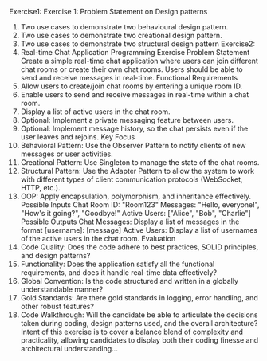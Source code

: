 Exercise1:
 Exercise 1: Problem Statement on Design patterns 
 1. Two use cases to demonstrate two behavioural design pattern.
 2. Two use cases to demonstrate two creational design pattern. 
3. Two use cases to demonstrate two structural design pattern
Exercise2:
 5. Real-time Chat Application Programming Exercise
 Problem Statement
 Create a simple real-time chat application where users can join different chat rooms or create
 their own chat rooms. Users should be able to send and receive messages in real-time.
 Functional Requirements
 1. Allow users to create/join chat rooms by entering a unique room ID.
 2. Enable users to send and receive messages in real-time within a chat room.
 3. Display a list of active users in the chat room.
 4. Optional: Implement a private messaging feature between users.
 5. Optional: Implement message history, so the chat persists even if the user leaves and rejoins.
 Key Focus
 1. Behavioral Pattern: Use the Observer Pattern to notify clients of new messages or user
 activities.
 2. Creational Pattern: Use Singleton to manage the state of the chat rooms.
3. Structural Pattern: Use the Adapter Pattern to allow the system to work with different types of
 client communication protocols (WebSocket, HTTP, etc.).
 4. OOP: Apply encapsulation, polymorphism, and inheritance effectively.
 Possible Inputs
 Chat Room ID: "Room123"
 Messages: "Hello, everyone!", "How's it going?", "Goodbye!"
 Active Users: ["Alice", "Bob", "Charlie"]
 Possible Outputs
 Chat Messages: Display a list of messages in the format 
[username]: [message]
 Active Users: Display a list of usernames of the active users in the chat room.
 Evaluation
 1. Code Quality: Does the code adhere to best practices, SOLID principles, and design
 patterns?
 2. Functionality: Does the application satisfy all the functional requirements, and does it handle
 real-time data effectively?
 3. Global Convention: Is the code structured and written in a globally understandable manner?
 4. Gold Standards: Are there gold standards in logging, error handling, and other robust
 features?
 5. Code Walkthrough: Will the candidate be able to articulate the decisions taken during coding,
 design patterns used, and the overall architecture?
 Intent of this exercise is to cover a balance blend of complexity and practicality, allowing
 candidates to display both their coding finesse and architectural understanding... 
